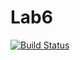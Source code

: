 # Lab6

[![Build Status](https://travis-ci.org/amichu22/Lab6.svg?branch=master)](https://travis-ci.org/amichu22/Lab6)
